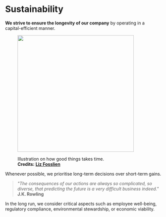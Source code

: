 # Sustainability

**We strive to ensure the longevity of our company** by operating in a capital-efficient manner.

<figure><img src="https://images.squarespace-cdn.com/content/v1/5d15594116124000014ec5aa/1633810223421-G697V94RTCV5GQX0RHLP/goodthingstaketime.png" alt="" width="375"><figcaption><p>Illustration on how good things takes time.<br><strong>Credits:</strong> <a href="https://www.fosslien.com/images#/liz-fosslien-good-things-take-time"><strong>Liz Fosslien</strong></a><br></p></figcaption></figure>

Whenever possible, we prioritise long-term decisions over short-term gains.

> _"The consequences of our actions are always so complicated, so diverse, that predicting the future is a very difficult business indeed."_\
> **J.K. Rowling**

In the long run, we consider critical aspects such as employee well-being, regulatory compliance, environmental stewardship, or economic viability.
